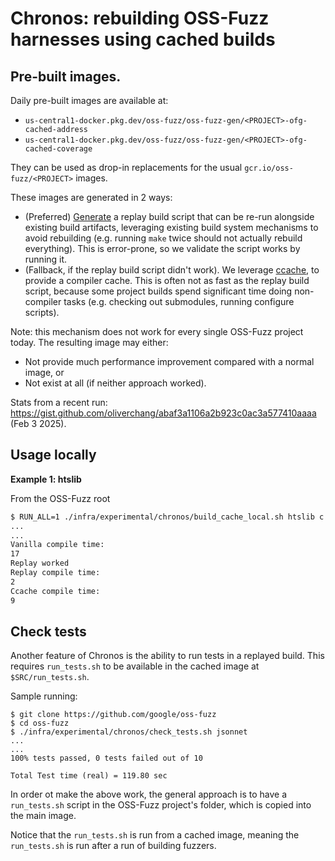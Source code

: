 # Chronos: rebuilding OSS-Fuzz harnesses using cached builds

## Pre-built images.

Daily pre-built images are available at:

- `us-central1-docker.pkg.dev/oss-fuzz/oss-fuzz-gen/<PROJECT>-ofg-cached-address`
- `us-central1-docker.pkg.dev/oss-fuzz/oss-fuzz-gen/<PROJECT>-ofg-cached-coverage`

They can be used as drop-in replacements for the usual `gcr.io/oss-fuzz/<PROJECT>` images.

These images are generated in 2 ways:
- (Preferred) [Generate](https://github.com/google/oss-fuzz/blob/master/infra/base-images/base-builder/bash_parser.py)
  a replay build script that can be re-run alongside existing build artifacts,
  leveraging existing build system mechanisms to avoid rebuilding (e.g. running
  `make` twice should not actually rebuild everything). This is error-prone, so
  we validate the script works by running it.
- (Fallback, if the replay build script didn't work). We leverage
  [ccache](https://ccache.dev/), to provide a compiler cache. This is often not
  as fast as the replay build script, because some project builds spend
  significant time doing non-compiler tasks (e.g. checking out submodules,
  running configure scripts).

Note: this mechanism does not work for every single OSS-Fuzz project today. The
resulting image may either:
- Not provide much performance improvement compared with a normal image, or
- Not exist at all (if neither approach worked).

Stats from a recent run: <https://gist.github.com/oliverchang/abaf3a1106a2b923c0ac3a577410aaaa>
(Feb 3 2025).

## Usage locally

**Example 1: htslib**

From the OSS-Fuzz root

```sh
$ RUN_ALL=1 ./infra/experimental/chronos/build_cache_local.sh htslib c address
...
...
Vanilla compile time:
17
Replay worked
Replay compile time:
2
Ccache compile time: 
9
```


## Check tests

Another feature of Chronos is the ability to run tests in a replayed build.
This requires `run_tests.sh` to be available in the cached image at
`$SRC/run_tests.sh`.

Sample running:

```
$ git clone https://github.com/google/oss-fuzz
$ cd oss-fuzz
$ ./infra/experimental/chronos/check_tests.sh jsonnet
...
...
100% tests passed, 0 tests failed out of 10

Total Test time (real) = 119.80 sec
```

In order ot make the above work, the general approach is to have a
`run_tests.sh` script in the OSS-Fuzz project's folder, which is copied into
the main image.

Notice that the `run_tests.sh` is run from a cached image, meaning the
`run_tests.sh` is run after a run of building fuzzers.
